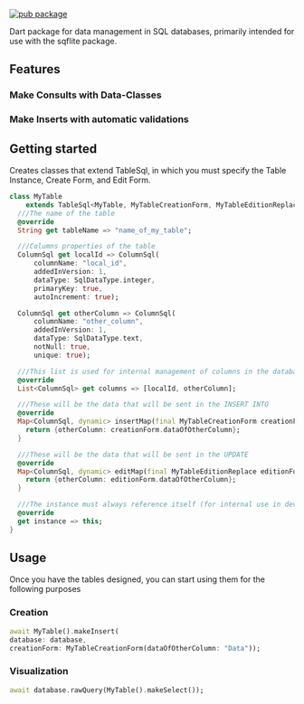[![pub package](https://img.shields.io/pub/v/sql_query_manager.svg)](https://pub.dev/packages/sql_query_manager)

Dart package for data management in SQL databases, primarily intended for use with the sqflite package.

## Features

### Make Consults with Data-Classes
### Make Inserts with automatic validations

## Getting started

Creates classes that extend TableSql, in which you must specify the Table Instance, Create Form, and Edit Form.

```dart
class MyTable
    extends TableSql<MyTable, MyTableCreationForm, MyTableEditionReplace> {
  ///The name of the table
  @override
  String get tableName => "name_of_my_table";

  ///Columns properties of the table
  ColumnSql get localId => ColumnSql(
      columnName: "local_id",
      addedInVersion: 1,
      dataType: SqlDataType.integer,
      primaryKey: true,
      autoIncrement: true);

  ColumnSql get otherColumn => ColumnSql(
      columnName: "other_column",
      addedInVersion: 1,
      dataType: SqlDataType.text,
      notNull: true,
      unique: true);

  ///This list is used for internal management of columns in the database
  @override
  List<ColumnSql> get columns => [localId, otherColumn];

  ///These will be the data that will be sent in the INSERT INTO
  @override
  Map<ColumnSql, dynamic> insertMap(final MyTableCreationForm creationForm) {
    return {otherColumn: creationForm.dataOfOtherColumn};
  }

  ///These will be the data that will be sent in the UPDATE
  @override
  Map<ColumnSql, dynamic> editMap(final MyTableEditionReplace editionForm) {
    return {otherColumn: editionForm.dataOfOtherColumn};
  }

  ///The instance must always reference itself (for internal use in development)
  @override
  get instance => this;
}
```

## Usage
Once you have the tables designed, you can start using them for the following purposes

### Creation
```dart
await MyTable().makeInsert(
database: database,
creationForm: MyTableCreationForm(dataOfOtherColumn: "Data"));
```

### Visualization
```dart
await database.rawQuery(MyTable().makeSelect());
```
